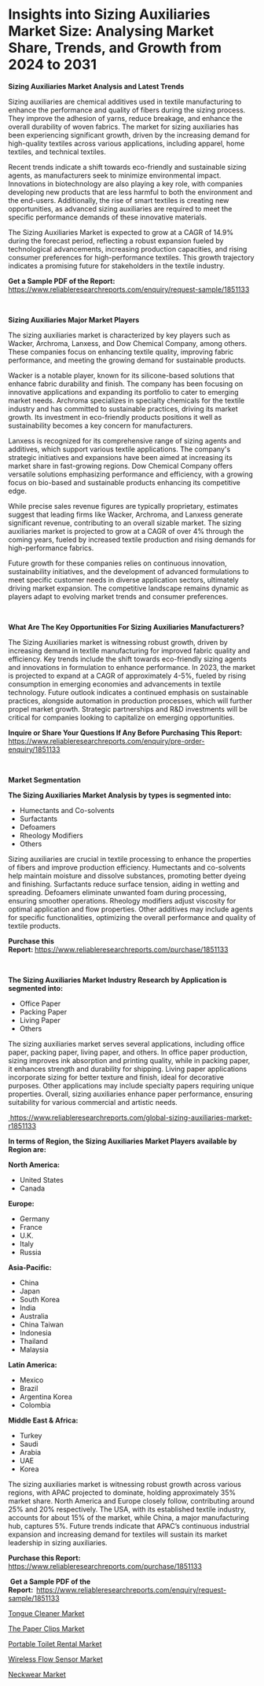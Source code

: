 <p><h1>Insights into Sizing Auxiliaries Market Size: Analysing Market Share, Trends, and Growth from 2024 to 2031</h1></p><p><strong>Sizing Auxiliaries Market Analysis and Latest Trends</strong></p>
<p><p>Sizing auxiliaries are chemical additives used in textile manufacturing to enhance the performance and quality of fibers during the sizing process. They improve the adhesion of yarns, reduce breakage, and enhance the overall durability of woven fabrics. The market for sizing auxiliaries has been experiencing significant growth, driven by the increasing demand for high-quality textiles across various applications, including apparel, home textiles, and technical textiles.</p><p>Recent trends indicate a shift towards eco-friendly and sustainable sizing agents, as manufacturers seek to minimize environmental impact. Innovations in biotechnology are also playing a key role, with companies developing new products that are less harmful to both the environment and the end-users. Additionally, the rise of smart textiles is creating new opportunities, as advanced sizing auxiliaries are required to meet the specific performance demands of these innovative materials.</p><p>The Sizing Auxiliaries Market is expected to grow at a CAGR of 14.9% during the forecast period, reflecting a robust expansion fueled by technological advancements, increasing production capacities, and rising consumer preferences for high-performance textiles. This growth trajectory indicates a promising future for stakeholders in the textile industry.</p></p>
<p><strong>Get a Sample PDF of the Report:&nbsp;</strong> <a href="https://www.reliableresearchreports.com/enquiry/request-sample/1851133?utm_campaign=1471&utm_medium=2&utm_source=Github&utm_content=ia&utm_term=18102024&utm_id=sizing-auxiliaries">https://www.reliableresearchreports.com/enquiry/request-sample/1851133</a></p>
<p>&nbsp;</p>
<p><strong>Sizing Auxiliaries Major Market Players</strong></p>
<p><p>The sizing auxiliaries market is characterized by key players such as Wacker, Archroma, Lanxess, and Dow Chemical Company, among others. These companies focus on enhancing textile quality, improving fabric performance, and meeting the growing demand for sustainable products.</p><p>Wacker is a notable player, known for its silicone-based solutions that enhance fabric durability and finish. The company has been focusing on innovative applications and expanding its portfolio to cater to emerging market needs. Archroma specializes in specialty chemicals for the textile industry and has committed to sustainable practices, driving its market growth. Its investment in eco-friendly products positions it well as sustainability becomes a key concern for manufacturers.</p><p>Lanxess is recognized for its comprehensive range of sizing agents and additives, which support various textile applications. The company's strategic initiatives and expansions have been aimed at increasing its market share in fast-growing regions. Dow Chemical Company offers versatile solutions emphasizing performance and efficiency, with a growing focus on bio-based and sustainable products enhancing its competitive edge.</p><p>While precise sales revenue figures are typically proprietary, estimates suggest that leading firms like Wacker, Archroma, and Lanxess generate significant revenue, contributing to an overall sizable market. The sizing auxiliaries market is projected to grow at a CAGR of over 4% through the coming years, fueled by increased textile production and rising demands for high-performance fabrics.</p><p>Future growth for these companies relies on continuous innovation, sustainability initiatives, and the development of advanced formulations to meet specific customer needs in diverse application sectors, ultimately driving market expansion. The competitive landscape remains dynamic as players adapt to evolving market trends and consumer preferences.</p></p>
<p>&nbsp;</p>
<p><strong>What Are The Key Opportunities For Sizing Auxiliaries Manufacturers?</strong></p>
<p><p>The Sizing Auxiliaries market is witnessing robust growth, driven by increasing demand in textile manufacturing for improved fabric quality and efficiency. Key trends include the shift towards eco-friendly sizing agents and innovations in formulation to enhance performance. In 2023, the market is projected to expand at a CAGR of approximately 4-5%, fueled by rising consumption in emerging economies and advancements in textile technology. Future outlook indicates a continued emphasis on sustainable practices, alongside automation in production processes, which will further propel market growth. Strategic partnerships and R&D investments will be critical for companies looking to capitalize on emerging opportunities.</p></p>
<p><strong>Inquire or Share Your Questions If Any Before Purchasing This Report:</strong> <a href="https://www.reliableresearchreports.com/enquiry/pre-order-enquiry/1851133?utm_campaign=1471&utm_medium=2&utm_source=Github&utm_content=ia&utm_term=18102024&utm_id=sizing-auxiliaries">https://www.reliableresearchreports.com/enquiry/pre-order-enquiry/1851133</a></p>
<p>&nbsp;</p>
<p><strong>Market Segmentation</strong></p>
<p><strong>The Sizing Auxiliaries Market Analysis by types is segmented into:</strong></p>
<p><ul><li>Humectants and Co-solvents</li><li>Surfactants</li><li>Defoamers</li><li>Rheology Modifiers</li><li>Others</li></ul></p>
<p><p>Sizing auxiliaries are crucial in textile processing to enhance the properties of fibers and improve production efficiency. Humectants and co-solvents help maintain moisture and dissolve substances, promoting better dyeing and finishing. Surfactants reduce surface tension, aiding in wetting and spreading. Defoamers eliminate unwanted foam during processing, ensuring smoother operations. Rheology modifiers adjust viscosity for optimal application and flow properties. Other additives may include agents for specific functionalities, optimizing the overall performance and quality of textile products.</p></p>
<p><strong>Purchase this Report:&nbsp;</strong><a href="https://www.reliableresearchreports.com/purchase/1851133?utm_campaign=1471&utm_medium=2&utm_source=Github&utm_content=ia&utm_term=18102024&utm_id=sizing-auxiliaries">https://www.reliableresearchreports.com/purchase/1851133</a></p>
<p>&nbsp;</p>
<p><strong>The Sizing Auxiliaries Market Industry Research by Application is segmented into:</strong></p>
<p><ul><li>Office Paper</li><li>Packing Paper</li><li>Living Paper</li><li>Others</li></ul></p>
<p><p>The sizing auxiliaries market serves several applications, including office paper, packing paper, living paper, and others. In office paper production, sizing improves ink absorption and printing quality, while in packing paper, it enhances strength and durability for shipping. Living paper applications incorporate sizing for better texture and finish, ideal for decorative purposes. Other applications may include specialty papers requiring unique properties. Overall, sizing auxiliaries enhance paper performance, ensuring suitability for various commercial and artistic needs.</p></p>
<p><a href="https://www.reliableresearchreports.com/global-sizing-auxiliaries-market-r1851133?utm_campaign=1471&utm_medium=2&utm_source=Github&utm_content=ia&utm_term=18102024&utm_id=sizing-auxiliaries">&nbsp;https://www.reliableresearchreports.com/global-sizing-auxiliaries-market-r1851133</a></p>
<p><strong>In terms of Region, the Sizing Auxiliaries Market Players available by Region are:</strong></p>
<p>
    <p> <strong> North America: </strong>
        <ul>
            <li>United States</li>
            <li>Canada</li>
        </ul>
        </p> 
    <p> <strong> Europe: </strong>
        <ul>
            <li>Germany</li>
            <li>France</li>
            <li>U.K.</li>
            <li>Italy</li>
            <li>Russia</li>
        </ul>
        </p> 
    <p> <strong> Asia-Pacific: </strong>
        <ul>
            <li>China</li>
            <li>Japan</li>
            <li>South Korea</li>
            <li>India</li>
            <li>Australia</li>
            <li>China Taiwan</li>
            <li>Indonesia</li>
            <li>Thailand</li>
            <li>Malaysia</li>
        </ul>
        </p> 
    <p> <strong> Latin America: </strong>
        <ul>
            <li>Mexico</li>
            <li>Brazil</li>
            <li>Argentina Korea</li>
            <li>Colombia</li>
        </ul>
        </p> 
    <p> <strong> Middle East & Africa: </strong>
        <ul>
            <li>Turkey</li>
            <li>Saudi</li>
            <li>Arabia</li>
            <li>UAE</li>
            <li>Korea</li>
        </ul>
    </p>
    </p>
<p><p>The sizing auxiliaries market is witnessing robust growth across various regions, with APAC projected to dominate, holding approximately 35% market share. North America and Europe closely follow, contributing around 25% and 20% respectively. The USA, with its established textile industry, accounts for about 15% of the market, while China, a major manufacturing hub, captures 5%. Future trends indicate that APAC’s continuous industrial expansion and increasing demand for textiles will sustain its market leadership in sizing auxiliaries.</p></p>
<p><strong>Purchase this Report: </strong><a href="https://www.reliableresearchreports.com/purchase/1851133?utm_campaign=1471&utm_medium=2&utm_source=Github&utm_content=ia&utm_term=18102024&utm_id=sizing-auxiliaries">https://www.reliableresearchreports.com/purchase/1851133</a></p>
<p>&nbsp;<strong>Get a Sample PDF of the Report:&nbsp;&nbsp;</strong><a href="https://www.reliableresearchreports.com/enquiry/request-sample/1851133?utm_campaign=1471&utm_medium=2&utm_source=Github&utm_content=ia&utm_term=18102024&utm_id=sizing-auxiliaries">https://www.reliableresearchreports.com/enquiry/request-sample/1851133</a></p>
<p><strong></strong></p>
<p><p><a href="https://www.linkedin.com/pulse/tongue-cleaner-market-strategic-insights-product-evolution-xl70e?utm_campaign=1471&utm_medium=2&utm_source=Github&utm_content=ia&utm_term=18102024&utm_id=sizing-auxiliaries">Tongue Cleaner Market</a></p><p><a href="https://www.linkedin.com/pulse/paper-clips-market-essentials-key-players-demand-drivers-0mfse?utm_campaign=1471&utm_medium=2&utm_source=Github&utm_content=ia&utm_term=18102024&utm_id=sizing-auxiliaries">The Paper Clips Market</a></p><p><a href="https://www.linkedin.com/pulse/navigating-global-portable-toilet-rental-market-from-mwyte?utm_campaign=1471&utm_medium=2&utm_source=Github&utm_content=ia&utm_term=18102024&utm_id=sizing-auxiliaries">Portable Toilet Rental Market</a></p><p><a href="https://www.linkedin.com/pulse/wireless-flow-sensor-market-transformation-comparative-analysis-vz2zc?utm_campaign=1471&utm_medium=2&utm_source=Github&utm_content=ia&utm_term=18102024&utm_id=sizing-auxiliaries">Wireless Flow Sensor Market</a></p><p><a href="https://www.linkedin.com/pulse/neckwear-market-forecasts-trends-impact-analysis-2024-2031-n2lee?utm_campaign=1471&utm_medium=2&utm_source=Github&utm_content=ia&utm_term=18102024&utm_id=sizing-auxiliaries">Neckwear Market</a></p></p>
